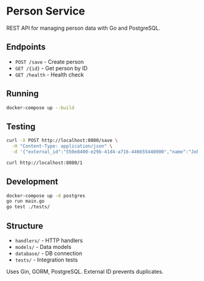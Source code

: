 # Person Service

REST API for managing person data with Go and PostgreSQL.

## Endpoints

- `POST /save` - Create person
- `GET /{id}` - Get person by ID
- `GET /health` - Health check

## Running

```bash
docker-compose up --build
```

## Testing

```bash
curl -X POST http://localhost:8080/save \
  -H "Content-Type: application/json" \
  -d '{"external_id":"550e8400-e29b-41d4-a716-446655440000","name":"John Doe","email":"john@example.com","date_of_birth":"1990-01-01T12:00:00Z"}'

curl http://localhost:8080/1
```

## Development

```bash
docker-compose up -d postgres
go run main.go
go test ./tests/
```

## Structure

- `handlers/` - HTTP handlers
- `models/` - Data models
- `database/` - DB connection
- `tests/` - Integration tests

Uses Gin, GORM, PostgreSQL. External ID prevents duplicates.